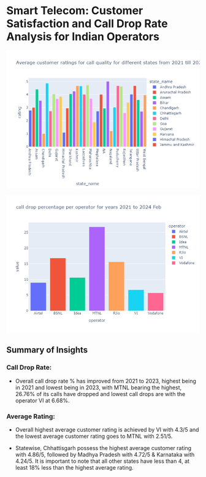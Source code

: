 # Smart Telecom: Customer Satisfaction and Call Drop Rate Analysis for Indian Operators


![Customers](Plots/Average%20customer%20ratings%20for%20call%20quality%20for%20different%20states%20from%202021%20till%202024.png)


![Customer Satisfaction](Plots/Overall%20call%20drop%20percentage%20for%20each%20operator.png)


## Summary of Insights

### Call Drop Rate:
- Overall call drop rate % has improved from 2021 to 2023, highest being in 2021 and lowest being in 2023, with MTNL bearing the highest, 26.76% of its calls have dropped and lowest call drops are with the operator VI at 6.68%.

### Average Rating:
- Overall highest average customer rating is achieved by VI with 4.3/5 and the lowest average customer rating goes to MTNL with 2.51/5.






- Statewise, Chhattisgarh possess the highest average customer rating with 4.86/5, followed by Madhya Pradesh with 4.72/5 & Karnataka with 4.24/5. It is important to note that all other states have less than 4, at least 18% less than the highest average rating.

